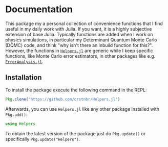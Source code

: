 # Documentation

This package my a personal collection of convenience functions that I find useful in my daily work with Julia. If you want, it is a highly subjective extension of base Julia. Typically functions are added when I work on physics simulations, in particular my Determinant Quantum Monte Carlo (DQMC) code, and think "why isn't there an inbuild function for this?". However, the functions in [`Helpers.jl`](https://github.com/crstnbr/Helpers.jl) are generic while I keep specific functions, like Monte Carlo error estimators, in other packages like e.g. [`ErrorAnalysis.jl`](https://github.com/crstnbr/ErrorAnalysis.jl).


## Installation

To install the package execute the following command in the REPL:
```julia
Pkg.clone("https://github.com/crstnbr/Helpers.jl")
```

Afterwards, you can use `Helpers.jl` like any other package installed with `Pkg.add()`:
```julia
using Helpers
```

To obtain the latest version of the package just do `Pkg.update()` or specifically `Pkg.update("Helpers")`.

